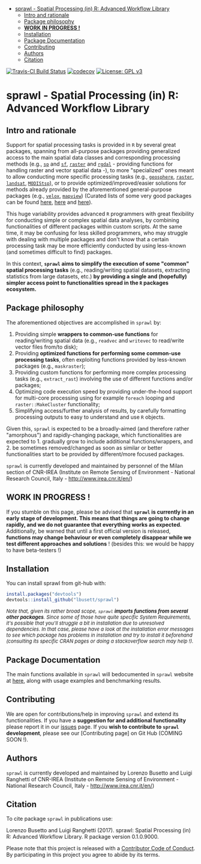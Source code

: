 
-   [sprawl - Spatial Processing (in) R: Advanced Workflow Library](#sprawl---spatial-processing-in-r-advanced-workflow-library)
    -   [Intro and rationale](#intro-and-rationale)
    -   [Package philosophy](#package-philosophy)
    -   [**WORK IN PROGRESS !**](#work-in-progress)
    -   [Installation](#installation)
    -   [Package Documentation](#package-documentation)
    -   [Contributing](#contributing)
    -   [Authors](#authors)
    -   [Citation](#citation)

<!-- README.md is generated from README.Rmd. Please edit that file -->
[![Travis-CI Build Status](https://travis-ci.org/lbusett/sprawl.svg?branch=master)](https://travis-ci.org/lbusett/sprawl) [![codecov](https://codecov.io/gh/lbusett/sprawl/branch/master/graph/badge.svg?token=0yWdr6gWG7)](https://codecov.io/gh/lbusett/sprawl) [![License: GPL v3](https://img.shields.io/badge/License-GPL%20v3-blue.svg)](http://www.gnu.org/licenses/gpl-3.0)

sprawl - Spatial Processing (in) R: Advanced Workflow Library
=============================================================

Intro and rationale
-------------------

Support for spatial processing tasks is provided in `R` by several great packages, spanning from all-purpose packages providing generalized access to the main spatial data classes and corresponding processing methods (e.g., [`sp`](https://cran.r-project.org/web/packages/sp/index.html) and [`sf`](https://cran.r-project.org/web/packages/sf/index.html), [`raster`](https://cran.r-project.org/web/packages/raster/index.html) and [`rgdal`](https://cran.r-project.org/web/packages/rgdal/index.html) - providing functions for handling raster and vector spatial data -), to more "specialized" ones meant to allow conducting more specific processing tasks (e.g., [`geosphere`](https://cran.r-project.org/web/packages/geosphere/index.html), [`raster`](https://cran.r-project.org/web/packages/raster/index.html), [`landsat`](https://cran.r-project.org/web/packages/landsat/index.html), [`MODIStsp`](https://cran.r-project.org/web/packages/MODIStsp/index.html)), or to provide optimized/improved/easier solutions for methods already provided by the aforementioned general-purpose packages (e.g., [`velox`](https://cran.r-project.org/web/packages/velox/index.html), [`mapview`](https://cran.r-project.org/web/packages/mapview/index.html)) (Curated lists of some very good packages can be found [here](https://cran.r-project.org/web/views/Spatial.html), [here](https://ropensci.org/blog/blog/2016/11/22/geospatial-suite) and [here](https://github.com/ropensci/maptools)).

This huge variability provides advanced `R` programmers with great flexibility for conducting simple or complex spatial data analyses, by combining functionalities of different packages within custom scripts. At the same time, it may be confusing for less skilled programmers, who may struggle with dealing with multiple packages and don't know that a certain processing task may be more efficiently conducted by using less-known (and sometimes difficult to find) packages.

In this context, **`sprawl` aims to simplify the execution of some "common" spatial processing tasks** (e.g., reading/writing spatial datasets, extracting statistics from large datasets, etc.) **by providing a single and (hopefully) simpler access point to functionalities spread in the `R` packages ecosystem.**

Package philosophy
------------------

The aforementioned objectives are accomplished in `sprawl` by:

1.  Providing simple **wrappers to common-use functions** for reading/writing spatial data (e.g., `readvec` and `writevec` to read/write vector files from/to disk);
2.  Providing **optimized functions for performing some common-use processing tasks**, often exploiting functions provided by less-known packages (e.g., `maskraster`);
3.  Providing custom functions for performing more complex processing tasks (e.g., `extract_rast`) involving the use of different functions and/or packages;
4.  Optimizing code execution speed by providing under-the-hood support for multi-core processing using for example `foreach` looping and `raster::MakeCluster` functionality;
5.  Simplifying access/further analysis of results, by carefully formatting processing outputs to easy to understand and use `R` objects.

Given this, `sprawl` is expected to be a broadly-aimed (and therefore rather "amorphous") and rapidly-changing package, which functionalities are expected to 1. gradually grow to include additional functions/wrappers, and 2. be sometimes removed/changed as soon as similar or better functionalities start to be provided by different/more focused packages.

`sprawl` is currently developed and maintained by personnel of the Milan section of CNR-IREA (Institute on Remote Sensing of Environment - National Research Council, Italy - <http://www.irea.cnr.it/en/>)

**WORK IN PROGRESS !**
----------------------

If you stumble on this page, please be advised that **`sprawl` is currently in an early stage of development. This means that things are going to change rapidly, and we do not guarantee that everything works as expected**. Additionally, be warned that until a first official version is released, **functions may change behaviour or even completely disappear while we test different approaches and solutions** ! (besides this: we would be happy to have beta-testers !)

Installation
------------

You can install sprawl from git-hub with:

``` r
install.packages("devtools")
devtools::install_github("lbusett/sprawl")
```

<font size="2"> *Note that, given its rather broad scope, `sprawl` **imports functions from several other packages**. Since some of those have quite specific System Requirements, it's possible that you'll struggle a bit in installation due to unresolved dependencies. In that case, please have a look at the installation error messages to see which package has problems in installation and try to install it beforehand (consulting its specific CRAN pages or doing a stackoverflow search may help !).* </font>

Package Documentation
---------------------

The main functions available in `sprawl` will bedocumented in `sprawl` website at [here](https://lbusett.github.io/sprawl), along with usage examples and benchmarking results.

Contributing
------------

We are open for contributions/help in improving `sprawl` and extend its functionalities. If you have a **suggestion for and additional functionality** please report it in our [issues](https://github.com/lbusett/sprawl/issues) page. If you **wish to contribute to `sprawl` development**, please see our \[Contributing page\] on Git Hub (COMING SOON !).

Authors
-------

`sprawl` is currently developed and maintained by Lorenzo Busetto and Luigi Ranghetti of CNR-IREA (Institute on Remote Sensing of Environment - National Research Council, Italy - <http://www.irea.cnr.it/en/>)

Citation
--------

To cite package `sprawl` in publications use:

Lorenzo Busetto and Luigi Ranghetti (2017). sprawl: Spatial Processing (in) R: Advanced Workflow Library. R package version 0.1.0.9000.

Please note that this project is released with a [Contributor Code of Conduct](https://lbusett.github.io/sprawl/articles/conduct.html). By participating in this project you agree to abide by its terms.
